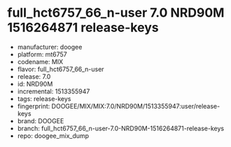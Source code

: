 # full_hct6757_66_n-user 7.0 NRD90M 1516264871 release-keys
- manufacturer: doogee
- platform: mt6757
- codename: MIX
- flavor: full_hct6757_66_n-user
- release: 7.0
- id: NRD90M
- incremental: 1513355947
- tags: release-keys
- fingerprint: DOOGEE/MIX/MIX:7.0/NRD90M/1513355947:user/release-keys
- brand: DOOGEE
- branch: full_hct6757_66_n-user-7.0-NRD90M-1516264871-release-keys
- repo: doogee_mix_dump
